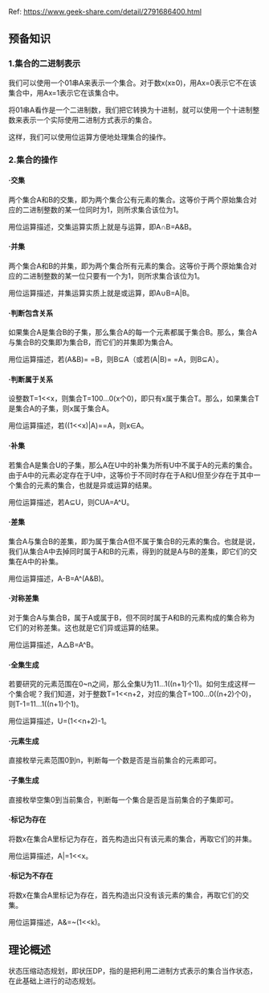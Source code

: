  Ref: https://www.geek-share.com/detail/2791686400.html

## 预备知识

### 1.集合的二进制表示

我们可以使用一个01串A来表示一个集合。对于数x(x≥0)，用Ax=0表示它不在该集合中，用Ax=1表示它在该集合中。

将01串A看作是一个二进制数，我们把它转换为十进制，就可以使用一个十进制整数来表示一个实际使用二进制方式表示的集合。

这样，我们可以使用位运算方便地处理集合的操作。

### 2.集合的操作

#### ·交集

两个集合A和B的交集，即为两个集合公有元素的集合。这等价于两个原始集合对应的二进制整数的某一位同时为1，则所求集合该位为1。

用位运算描述，交集运算实质上就是与运算，即A∩B=A&B。

#### ·并集

两个集合A和B的并集，即为两个集合所有元素的集合。这等价于两个原始集合对应的二进制整数的某一位只要有一个为1，则所求集合该位为1。

用位运算描述，并集运算实质上就是或运算，即A∪B=A|B。

#### ·判断包含关系

如果集合A是集合B的子集，那么集合A的每一个元素都属于集合B。那么，集合A与集合B的交集即为集合B，而它们的并集即为集合A。

用位运算描述，若(A&B)= =B，则B⊆A（或若(A|B)= =A，则B⊆A）。

#### ·判断属于关系

设整数T=1<<x，则集合T=100…0(x个0)，即只有x属于集合T。那么，如果集合T是集合A的子集，则x属于集合A。

用位运算描述，若((1<<x)|A)==A，则x∈A。

#### ·补集

若集合A是集合U的子集，那么A在U中的补集为所有U中不属于A的元素的集合。由于A中的元素必定存在于U中，这等价于不同时存在于A和U但至少存在于其中一个集合的元素的集合，也就是异或运算的结果。

用位运算描述，若A⊆U，则CUA=A^U。

#### ·差集

集合A与集合B的差集，即为属于集合A但不属于集合B的元素的集合。也就是说，我们从集合A中去掉同时属于A和B的元素，得到的就是A与B的差集，即它们的交集在A中的补集。

用位运算描述，A-B=A^(A&B)。

#### ·对称差集

对于集合A与集合B，属于A或属于B，但不同时属于A和B的元素构成的集合称为它们的对称差集。这也就是它们异或运算的结果。

用位运算描述，A△B=A^B。

#### ·全集生成

若要研究的元素范围在0~n之间，那么全集U为11…1((n+1)个1)。如何生成这样一个集合呢？我们知道，对于整数T=1<<n+2，对应的集合T=100…0((n+2)个0)，则T-1=11…1((n+1)个1)。

用位运算描述，U=(1<<n+2)-1。

#### ·元素生成

直接枚举元素范围0到n，判断每一个数是否是当前集合的元素即可。

#### ·子集生成

直接枚举空集0到当前集合，判断每一个集合是否是当前集合的子集即可。

#### ·标记为存在

将数x在集合A里标记为存在，首先构造出只有该元素的集合，再取它们的并集。

用位运算描述，A|=1<<x。

#### ·标记为不存在

将数x在集合A里标记为存在，首先构造出只没有该元素的集合，再取它们的交集。

用位运算描述，A&=~(1<<k)。

## 理论概述

状态压缩动态规划，即状压DP，指的是把利用二进制方式表示的集合当作状态，在此基础上进行的动态规划。

